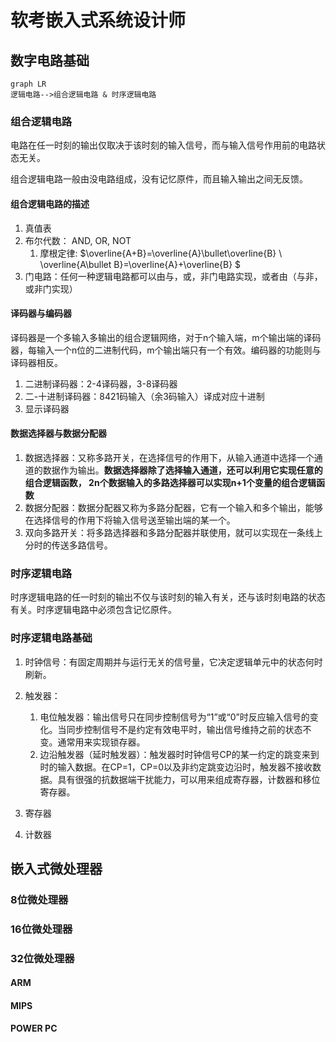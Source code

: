 # 软考嵌入式系统设计师

## 数字电路基础

```mermaid
graph LR
逻辑电路-->组合逻辑电路 & 时序逻辑电路
```

### 组合逻辑电路

电路在任一时刻的输出仅取决于该时刻的输入信号，而与输入信号作用前的电路状态无关。

组合逻辑电路一般由没电路组成，没有记忆原件，而且输入输出之间无反馈。

#### 组合逻辑电路的描述

1. 真值表
2. 布尔代数： AND, OR, NOT
   1. 摩根定律: $\overline{A+B}=\overline{A}\bullet\overline{B} \\ \overline{A\bullet B}=\overline{A}+\overline{B} $
3. 门电路：任何一种逻辑电路都可以由与，或，非门电路实现，或者由（与非，或非门实现）

#### 译码器与编码器

译码器是一个多输入多输出的组合逻辑网络，对于n个输入端，m个输出端的译码器，每输入一个n位的二进制代码，m个输出端只有一个有效。编码器的功能则与译码器相反。

1. 二进制译码器：2-4译码器，3-8译码器
2. 二-十进制译码器：8421码输入（余3码输入）译成对应十进制
3. 显示译码器

#### 数据选择器与数据分配器

1. 数据选择器：又称多路开关，在选择信号的作用下，从输入通道中选择一个通道的数据作为输出。**数据选择器除了选择输入通道，还可以利用它实现任意的组合逻辑函数， 2n个数据输入的多路选择器可以实现n+1个变量的组合逻辑函数**
2. 数据分配器：数据分配器又称为多路分配器，它有一个输入和多个输出，能够在选择信号的作用下将输入信号送至输出端的某一个。
3. 双向多路开关：将多路选择器和多路分配器并联使用，就可以实现在一条线上分时的传送多路信号。

### 时序逻辑电路

时序逻辑电路的任一时刻的输出不仅与该时刻的输入有关，还与该时刻电路的状态有关。时序逻辑电路中必须包含记忆原件。

### 时序逻辑电路基础

1. 时钟信号：有固定周期并与运行无关的信号量，它决定逻辑单元中的状态何时刷新。
2. 触发器：

   1. 电位触发器：输出信号只在同步控制信号为“1”或“0”时反应输入信号的变化。当同步控制信号不是约定有效电平时，输出信号维持之前的状态不变。通常用来实现锁存器。
   2. 边沿触发器（延时触发器）：触发器时时钟信号CP的某一约定的跳变来到时的输入数据。在CP=1，CP=0以及非约定跳变边沿时，触发器不接收数据。具有很强的抗数据端干扰能力，可以用来组成寄存器，计数器和移位寄存器。

3. 寄存器
4. 计数器

## 嵌入式微处理器

### 8位微处理器



### 16位微处理器



### 32位微处理器

#### ARM

#### MIPS

#### POWER PC



